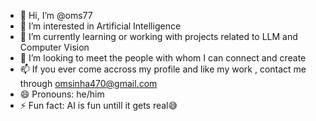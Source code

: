- 👋 Hi, I’m @oms77
- 👀 I’m interested in Artificial Intelligence 
- 🌱 I’m currently learning or working with projects related to LLM and Computer Vision
- 💞️ I’m looking to meet the people with whom I can connect and create
- 📫 If you ever come accross my profile and like my work , contact me through omsinha470@gmail.com
- 😄 Pronouns: he/him
- ⚡ Fun fact: AI is fun untill it gets real😅

<!---
oms77/oms77 is a ✨ special ✨ repository because its `README.md` (this file) appears on your GitHub profile.
You can click the Preview link to take a look at your changes.
--->
